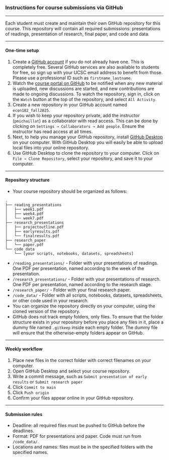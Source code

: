 ### Instructions for course submissions via GitHub

---

Each student must create and maintain their own GitHub repository for this course.
This repository will contain all required submissions: presentations of readings, presentation of research, final paper, and code and data.

----

#### One-time setup

1. Create a [GitHub account](https://github.com/signup) if you do not already have one. This is completely free. Several GitHub services are also available to students for free, so sign up with your UCSC email address to benefit from those. Please use a professional ID such as `firstname_lastname`.
2. Watch the [course portal on GitHub](https://github.com/pmichaillat/unemployment) to be notified when any new material is uploaded, new discussions are started, and new contributions are made to ongoing discussions. To watch the repository, sign in, click on the `Watch` button at the top of the repository, and select `All Activity`.
3. Create a new repository in your GitHub account named `econ182_fall2025`.
4. If you wish to keep your repository private, add the instructor (`pmichaillat`) as a collaborator with read access. This can be done by clicking on `Settings → Collaborators → Add people`. Ensure the instructor has read access at all times.
5. Next, to help you manage your GitHub repository, install [GitHub Desktop](https://desktop.github.com) on your computer. With GitHub Desktop you will easily be able to upload local files into your online repository.
6. Use GitHub Desktop to clone the repository to your computer. Click on `File → Clone Repository`, select your repository, and save it to your computer.

---

#### Repository structure

+ Your course repository should be organized as follows:

```
.
├── reading_presentations
│   ├── week1.pdf
│   ├── week4.pdf
│   └── week7.pdf
├── research_presentations
│   ├── projectoutline.pdf
│   ├── earlyresults.pdf
│   └── finalresults.pdf
├── research_paper
│   └── paper.pdf
└── code_data
    └── [your scripts, notebooks, datasets, spreadsheets]
```

+ `/reading_presentations/` - Folder with your presentations of readings. One PDF per presentation, named according to the week of the presentation.
+ `/research_presentations/` - Folder with your presentations of research. One PDF per presentation, named according to the research stage.
+ `/research_paper/` - Folder with your final research paper.
+ `/code_data/` - Folder with all scripts, notebooks, datasets, spreadsheets, or other code used in your research.
+ You can organize the repository directly on your computer, using the cloned version of the repository.
+ GitHub does not track empty folders, only files. To ensure that the folder structure exists in your repository before you place any files in it, place a dummy file named `.gitkeep` inside each empty folder. The dummy file will ensure that the otherwise-empty folders appear on GitHub.

---

#### Weekly workflow

1. Place new files in the correct folder with correct filenames on your computer.
2. Open GitHub Desktop and select your course repository.
3. Write a commit message, such as `Submit presentation of early results` or `Submit research paper`
4. Click `Commit to main`
5. Click `Push origin`
6. Confirm your files appear online in your GitHub repository.

---

#### Submission rules

+ Deadline: all required files must be pushed to GitHub before the deadlines.
+ Format: PDF for presentations and paper. Code must run from `/code_data/`.
+ Locations and names: files must be in the specified folders with the specified names.